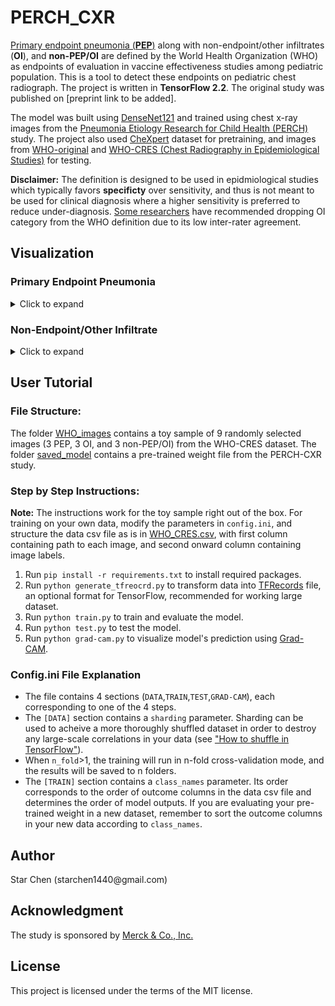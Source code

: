 <head>
  <meta name="google-site-verification" content="K02WViHIvSJOIg2XO5HU1SaSqdHKtTEoC5P1ZyWxP8w" />
</head>
<h1 id="perch_cxr">PERCH_CXR</h1>
<p> <a href="https://apps.who.int/iris/bitstream/handle/10665/66956/WHO_V_and_B_01.35.pdf;jsessionid=BBBC54AAF1AC3A4330B6B0C39914412A?sequence=1">Primary endpoint pneumonia (<strong>PEP</strong>)</a> along with non-endpoint/other infiltrates (<strong>OI</strong>), and <strong>non-PEP/OI</strong> are defined by the World Health Organization (WHO) as endpoints of evaluation in vaccine effectiveness studies among pediatric population. This is a tool to detect these endpoints on pediatric chest radiograph. The project is written in <strong> TensorFlow 2.2</strong>. The original study was published on [preprint link to be added].</p>
<p>The model was built using <a href="https://arxiv.org/abs/1608.06993">DenseNet121</a> and trained using chest x-ray images from the <a href="https://academic.oup.com/cid/article/64/suppl_3/S253/3858215"> Pneumonia Etiology Research for Child Health (PERCH)</a> study. 
The project also used <a href="https://stanfordmlgroup.github.io/competitions/chexpert/">CheXpert</a> dataset for pretraining, and images from <a href="https://pubmed.ncbi.nlm.nih.gov/15976876/">WHO-original</a> and <a href="https://www.ncbi.nlm.nih.gov/pmc/articles/PMC5608771/">WHO-CRES (Chest Radiography in Epidemiological Studies)</a> for testing.</p>
<p><strong>Disclaimer:</strong> The definition is designed to be used in epidmiological studies which typically favors <strong>specificty</strong> over sensitivity, and thus is not meant to be used for clinical diagnosis where a higher sensitivity is preferred to reduce under-diagnosis. <a href="https://pubmed.ncbi.nlm.nih.gov/21870077/">Some researchers</a> have recommended dropping OI category from the WHO definition due to its low inter-rater agreement.</p>
<h2 id="visualization">Visualization</h2>
<h3 id="primary-endpoint-pneumonia">Primary Endpoint Pneumonia</h3>
<details>
  <summary>Click to expand</summary><br>
<img src="WHO_images/PEP.png" alt="alt text" />
Frontal radiographs of the chest in a child with WHO-defined primary endpoint pneumonia; the child is rotated to the right with dense opacity in the right upper lobe; the model localizes consolidation with a predicted probability p = 0.980; the discriminative visualization shows fine-grained features important to the predicted class.
</details>

<h3 id="non-endpoint-other-infiltrate">Non-Endpoint/Other Infiltrate</h3>
<details>
  <summary>Click to expand</summary>

<img src="WHO_images/OI.png" alt="alt text" />
Frontal radiograph of the chest presents patchy opacity consistent with non-endpoint infiltrate. The model correctly classifies the image as infiltrate with a probability of p = 0.917 and localizes the areas of opacity. The class discriminative visualization highlights important class features.
</details>

<h2 id="user-tutorial">User Tutorial</h2>
<h3 id="file-structure-">File Structure:</h3>
<p>The folder <a href="./WHO_images">WHO_images</a> contains a toy sample of 9 randomly selected images (3 PEP, 3 OI, and 3 non-PEP/OI) from the WHO-CRES dataset.
The folder <a href="./saved_model">saved_model</a> contains a pre-trained weight file from the PERCH-CXR study.</p>
<h3 id="step-by-step-instructions-">Step by Step Instructions:</h3>
<p><strong>Note:</strong> The instructions work for the toy sample right out of the box. For training on your own data, modify the parameters in <code>config.ini</code>, and structure the data csv file as is in <a href="./WHO_images/WHO_CRES.csv">WHO_CRES.csv</a>, with first column containing path to each image, and second onward column containing image labels.</p>
<ol>
 <li>Run <code>pip install -r requirements.txt</code> to install required packages.</li>
<li>Run <code>python generate_tfreocrd.py</code> to transform data into <a href="https://www.tensorflow.org/tutorials/load_data/tfrecord">TFRecords</a> file, an optional format for TensorFlow, recommended for working large dataset.</li>
<li>Run <code>python train.py</code> to train and evaluate the model.</li>
<li>Run <code>python test.py</code> to test the model.</li>
<li>Run <code>python grad-cam.py</code> to visualize model&#39;s prediction using <a href="https://arxiv.org/abs/1610.02391">Grad-CAM</a>.</li>
</ol>
<h3 id="config-ini-file-explanation">Config.ini File Explanation</h3>
<ul>
<li>The file contains 4 sections (<code>DATA</code>,<code>TRAIN</code>,<code>TEST</code>,<code>GRAD-CAM</code>), each corresponding to one of the 4 steps.</li>
<li>The <code>[DATA]</code> section contains a <code>sharding</code> parameter. Sharding can be used to acheive a more thoroughly shuffled dataset in order to destroy any large-scale correlations in your data (see <a href="https://www.moderndescartes.com/essays/shuffle_viz/">&quot;How to shuffle in TensorFlow&quot;</a>).</li>
<li>When <code>n_fold</code>&gt;1, the training will run in n-fold cross-validation mode, and the results will be saved to n folders. </li>
<li>The <code>[TRAIN]</code> section contains a <code>class_names</code> parameter. Its order corresponds to the order of outcome columns in the data csv file and determines the order of model outputs. If you are evaluating your pre-trained weight in a new dataset, remember to sort the outcome columns in your new data according to <code>class_names</code>.</li>
</ul>
<h2 id="author">Author</h2>
<p>Star Chen (starchen1440@gmail.com)</p>
<h2 id="acknowledgment">Acknowledgment</h2>
<p>The study is sponsored by <a href="https://www.merck.com/">Merck &amp; Co., Inc.</a></p>
<h2 id="license">License</h2>
<p>This project is licensed under the terms of the MIT license.</p>
